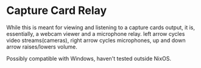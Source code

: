 # Capture Card Relay
While this is meant for viewing and listening to a capture cards output, it is, essentially, a webcam viewer and a microphone relay.
left arrow cycles video streams(cameras), right arrow cycles microphones, up and down arrow raises/lowers volume.

Possibly compatible with Windows, haven't tested outside NixOS.